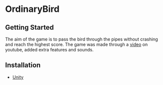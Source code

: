 # OrdinaryBird
## Getting Started

The aim of the game is to pass the bird through the pipes without crashing and reach the highest score. The game was made through a [video](https://www.youtube.com/watch?v=uRWmEjxY334) on youtube, added extra features and sounds.
## Installation
- [Unity](https://unity.com/download)
